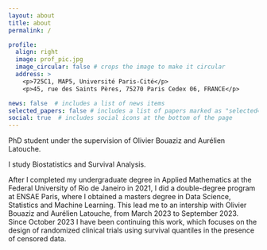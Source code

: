 ```yaml
---
layout: about
title: about
permalink: /

profile:
  align: right
  image: prof_pic.jpg
  image_circular: false # crops the image to make it circular
  address: >
    <p>725C1, MAP5, Université Paris-Cité</p>
    <p>45, rue des Saints Pères, 75270 Paris Cedex 06, FRANCE</p>

news: false  # includes a list of news items
selected_papers: false # includes a list of papers marked as "selected={true}"
social: true  # includes social icons at the bottom of the page
---
```


PhD student under the supervision of Olivier Bouaziz and Aurélien Latouche.

I study Biostatistics and Survival Analysis. 

After I completed my undergraduate degree in Applied Mathematics at the Federal University of Rio de Janeiro in 2021, I did a double-degree program at ENSAE Paris, where I obtained a masters degree in Data Science, Statistics and Machine Learning. This lead me to an intership with Olivier Bouaziz and Aurélien Latouche, from March 2023 to September 2023. Since October 2023 I have been continuing this work, which focuses on the design of randomized clinical trials using survival quantiles in the presence of censored data.


